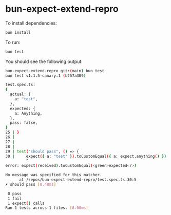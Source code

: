 # bun-expect-extend-repro

To install dependencies:

```bash
bun install
```

To run:

```bash
bun test
```

You should see the following output:

```bash
bun-expect-extend-repro git:(main) bun test                                                                  
bun test v1.1.5-canary.1 (b257a309)

test.spec.ts:
{
  actual: {
    a: "test",
  },
  expected: {
    a: Anything,
  },
  pass: false,
}
25 | }
26 | 
27 | 
28 | 
29 | test("should pass", () => {
30 |     expect({ a: "test" }).toCustomEqual({ a: expect.anything() })
         ^
error: expect(received).toCustomEqual(<green>expected<r>)

No message was specified for this matcher.
      at /repos/bun-expect-extend-repro/test.spec.ts:30:5
✗ should pass [0.40ms]

 0 pass
 1 fail
 1 expect() calls
Ran 1 tests across 1 files. [8.00ms]
```